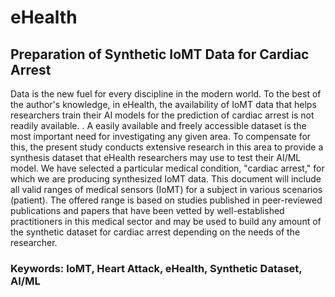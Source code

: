 # eHealth

## Preparation of Synthetic IoMT Data for Cardiac Arrest
Data is the new fuel for every discipline in the modern world. To the best of the author's knowledge, in eHealth, the availability of IoMT data that helps researchers train their AI models for the prediction of cardiac arrest is not readily available. . A easily available and freely accessible dataset is the most important need for investigating any given area. To compensate for this, the present study conducts extensive research in this area to provide a synthesis dataset that eHealth researchers may use to test their AI/ML model. We have selected a particular medical condition, "cardiac arrest," for which we are producing synthesized IoMT data. This document will include all valid ranges of medical sensors (IoMT) for a subject in various scenarios (patient). The offered range is based on studies published in peer-reviewed publications and papers that have been vetted by well-established practitioners in this medical sector and may be used to build any amount of the synthetic dataset for cardiac arrest depending on the needs of the researcher. 

### Keywords: IoMT, Heart Attack, eHealth, Synthetic Dataset, AI/ML
